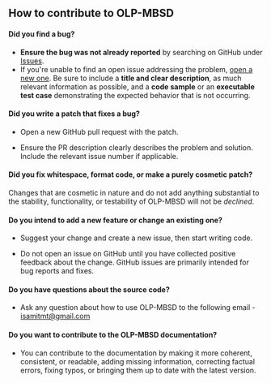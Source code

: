 ## How to contribute to OLP-MBSD

#### **Did you find a bug?**

* **Ensure the bug was not already reported** by searching on GitHub under [Issues](https://github.com/ISA-Manipal/OLP-MBSD/issues).
* If you're unable to find an open issue addressing the problem, [open a new one](https://github.com/ISA-Manipal/OLP-MBSD/issues/new/choose). Be sure to include a **title and clear description**, as much relevant information as possible, and a **code sample** or an **executable test case** demonstrating the expected behavior that is not occurring.

#### **Did you write a patch that fixes a bug?**

* Open a new GitHub pull request with the patch.

* Ensure the PR description clearly describes the problem and solution. Include the relevant issue number if applicable.

#### **Did you fix whitespace, format code, or make a purely cosmetic patch?**

Changes that are cosmetic in nature and do not add anything substantial to the stability, functionality, or testability of OLP-MBSD will not be *declined*.

#### **Do you intend to add a new feature or change an existing one?**

* Suggest your change and create a new issue, then start writing code.

* Do not open an issue on GitHub until you have collected positive feedback about the change. GitHub issues are primarily intended for bug reports and fixes.

#### **Do you have questions about the source code?**

* Ask any question about how to use OLP-MBSD to the following email - isamitmt@gmail.com

#### **Do you want to contribute to the OLP-MBSD documentation?**

* You can contribute to the documentation by making it more coherent, consistent, or readable, adding missing information, correcting factual errors, fixing typos, or bringing them up to date with the latest version.
